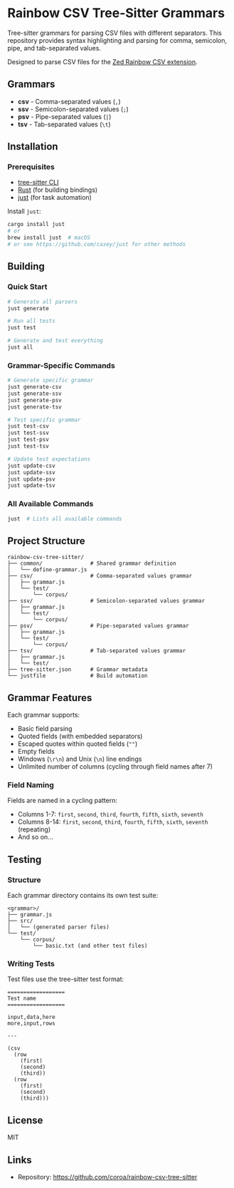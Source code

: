 # Rainbow CSV Tree-Sitter Grammars

Tree-sitter grammars for parsing CSV files with different separators. This repository provides syntax highlighting and parsing for comma, semicolon, pipe, and tab-separated values.

Designed to parse CSV files for the [Zed Rainbow CSV extension](https://github.com/weartist/zed-rainbow-csv).

## Grammars

- **csv** - Comma-separated values (`,`)
- **ssv** - Semicolon-separated values (`;`)
- **psv** - Pipe-separated values (`|`)
- **tsv** - Tab-separated values (`\t`)

## Installation

### Prerequisites

- [tree-sitter CLI](https://github.com/tree-sitter/tree-sitter/blob/master/cli/README.md)
- [Rust](https://www.rust-lang.org/tools/install) (for building bindings)
- [just](https://github.com/casey/just) (for task automation)

Install `just`:
```bash
cargo install just
# or
brew install just  # macOS
# or see https://github.com/casey/just for other methods
```

## Building

### Quick Start

```bash
# Generate all parsers
just generate

# Run all tests
just test

# Generate and test everything
just all
```

### Grammar-Specific Commands

```bash
# Generate specific grammar
just generate-csv
just generate-ssv
just generate-psv
just generate-tsv

# Test specific grammar
just test-csv
just test-ssv
just test-psv
just test-tsv

# Update test expectations
just update-csv
just update-ssv
just update-psv
just update-tsv
```

### All Available Commands

```bash
just  # Lists all available commands
```

## Project Structure

```
rainbow-csv-tree-sitter/
├── common/               # Shared grammar definition
│   └── define-grammar.js
├── csv/                  # Comma-separated values grammar
│   ├── grammar.js
│   └── test/
│       └── corpus/
├── ssv/                  # Semicolon-separated values grammar
│   ├── grammar.js
│   └── test/
│       └── corpus/
├── psv/                  # Pipe-separated values grammar
│   ├── grammar.js
│   └── test/
│       └── corpus/
├── tsv/                  # Tab-separated values grammar
│   ├── grammar.js
│   └── test/
├── tree-sitter.json      # Grammar metadata
└── justfile              # Build automation
```

## Grammar Features

Each grammar supports:
- Basic field parsing
- Quoted fields (with embedded separators)
- Escaped quotes within quoted fields (`""`)
- Empty fields
- Windows (`\r\n`) and Unix (`\n`) line endings
- Unlimited number of columns (cycling through field names after 7)

### Field Naming

Fields are named in a cycling pattern:
- Columns 1-7: `first`, `second`, `third`, `fourth`, `fifth`, `sixth`, `seventh`
- Columns 8-14: `first`, `second`, `third`, `fourth`, `fifth`, `sixth`, `seventh` (repeating)
- And so on...

## Testing

### Structure

Each grammar directory contains its own test suite:
```
<grammar>/
├── grammar.js
├── src/
│   └── (generated parser files)
└── test/
    └── corpus/
        └── basic.txt (and other test files)
```

### Writing Tests

Test files use the tree-sitter test format:

```
==================
Test name
==================

input,data,here
more,input,rows

---

(csv
  (row
    (first)
    (second)
    (third))
  (row
    (first)
    (second)
    (third)))
```

## License

MIT

## Links

- Repository: https://github.com/coroa/rainbow-csv-tree-sitter
